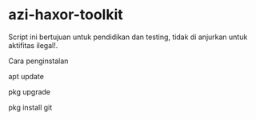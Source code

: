 # azi-haxor-toolkit
Script ini bertujuan untuk pendidikan dan testing, tidak di anjurkan untuk aktifitas ilegal!.

Cara penginstalan

<p>apt update</p>
<p>pkg upgrade</p>
<p>pkg install git</p>
